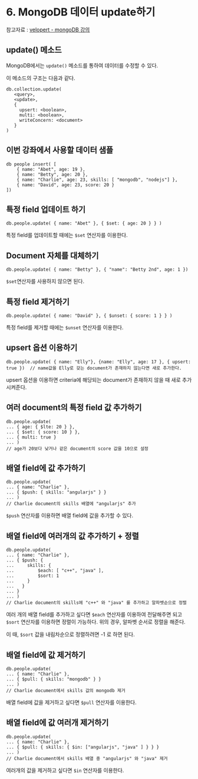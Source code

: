 # 6. MongoDB 데이터 update하기

참고자료 : [velopert - mongoDB 강의](https://www.youtube.com/watch?v=eh1Lz6imsBM&list=PL9FpF_z-xR_GMujql3S_XGV2SpdfDBkeC&index=32)

## update() 메소드

MongoDB에서는 `update()` 메소드를 통하여 데이터를 수정할 수 있다.

이 메소드의 구조는 다음과 같다.

    db.collection.update(
       <query>,
       <update>,
       {
         upsert: <boolean>,
         multi: <boolean>,
         writeConcern: <document>
       }
    )

## 이번 강좌에서 사용할 데이터 샘플

    db people insert( [
        { name: "Abet", age: 19 },
        { name: "Betty", age: 20 },
        { name: "Charlie", age: 23, skills: [ "mongodb", "nodejs"] },
        { name: "David", age: 23, score: 20 }
    ])

## 특정 field 업데이트 하기

    db.people.update( { name: "Abet" }, { $set: { age: 20 } } )

특정 field를 업데이트할 때에는 `$set` 연산자를 이용한다.

## Document 자체를 대체하기

    db.people.update( { name: "Betty" }, { "name": "Betty 2nd", age: 1 })

`$set`연산자를 사용하지 않으면 된다.

## 특정 field 제거하기

    db.people.update( { name: "David" }, { $unset: { score: 1 } } )

특정 field를 제거할 때에는 `$unset` 연산자를 이용한다.

## upsert 옵션 이용하기

    db.people.update( { name: "Elly"}, {name: "Elly", age: 17 }, { upsert: true })  // name값을 Elly로 갖는 document가 존재하지 않는다면 새로 추가한다.

upsert 옵션을 이용하면 criteria에 해당되는 document가 존재하지 않을 때 새로 추가시켜준다.

## 여러 document의 특정 field 값 추가하기

    db.people.update(
    ... { age: { $lte: 20 } },
    ... { $set: { score: 10 } },
    ... { multi: true }
    ... )
    // age가 20보다 낮거나 같은 document의 score 값을 10으로 설정

## 배열 field에 값 추가하기

    db.people.update(
    ... { name: "Charlie" },
    ... { $push: { skills: "angularjs" } }
    ... )
    // Charlie document의 skills 배열에 "angularjs" 추가

`$push` 연산자를 이용하면 배열 field에 값을 추가할 수 있다.

## 배열 field에 여러개의 값 추가하기 + 정렬

    db.people.update(
    ... { name: "Charlie" },
    ... { $push: {
    ...     skills: {
    ...         $each: [ "c++", "java" ],
    ...         $sort: 1
    ...     }
    ...   }
    ... }
    ... )
    // Charlie document의 skills에 "c++" 와 "java" 를 추가하고 알파벳순으로 정렬

여러 개의 배열 field를 추가하고 싶다면 `$each` 연산자를 이용하여 전달해주면 되고 `$sort` 연산자를 이용하면 정렬이 가능하다. 위의 경우, 알파벳 순서로 정렬을 해준다.

이 때, `$sort` 값을 내림차순으로 정렬하려면 -1 로 하면 된다.

## 배열 field에 값 제거하기

    db.people.update(
    ... { name: "Charlie" },
    ... { $pull: { skills: "mongodb" } }
    ... )
    // Charlie document에서 skills 값의 mongodb 제거

배열 field에 값을 제거하고 싶다면 `$pull` 연산자를 이용한다.

## 배열 field에 값 여러개 제거하기

    db.people.update(
    ... { name: "Charlie" },
    ... { $pull: { skills: { $in: ["angularjs", "java" ] } } }
    ... )
    // Charlie document에서 skills 배열 중 "angularjs" 와 "java" 제거

여러개의 값을 제거하고 싶다면 `$in` 연산자를 이용한다.